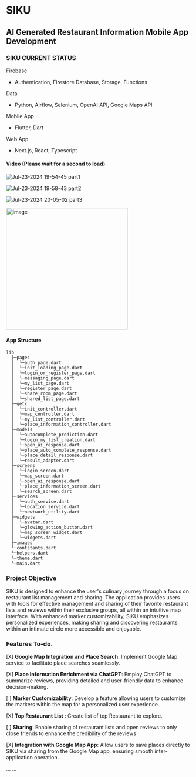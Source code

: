 # SIKU
## AI Generated Restaurant Information Mobile App Development 

### SIKU CURRENT STATUS
Firebase
* Authentication, Firestore Database, Storage, Functions

Data
* Python, Airflow, Selenium, OpenAI API, Google Maps API

Mobile App
* Flutter, Dart

Web App
* Next.js, React, Typescript


#### Video (Please wait for a second to load)


![Jul-23-2024 19-54-45 part1](https://github.com/user-attachments/assets/46e037f5-9ebc-4f05-a2b2-36d96135b0de)

![Jul-23-2024 19-58-43 part2](https://github.com/user-attachments/assets/4ba2a02a-d67e-498c-8c96-f5daf5cb66d5)

![Jul-23-2024 20-05-02 part3](https://github.com/user-attachments/assets/fb21ba7d-a42e-49cc-aae1-459fee072048)

<img width="331" alt="image" src="https://github.com/user-attachments/assets/3aa08a3d-bc7b-4067-aa50-fe3abbdae9d5">

#### App Structure

```
lib
  ├─pages
  │  └─auth_page.dart
  │  └─init_loading_page.dart
  │  └─login_or_register_page.dart
  │  └─messaging_page.dart
  │  └─my_list_page.dart
  │  └─register_page.dart
  │  └─share_room_page.dart
  │  └─shared_list_page.dart
  ├─getx
  │  └─init_controller.dart
  │  └─map_controller.dart
  │  └─my_list_controller.dart
  │  └─place_information_controller.dart 
  ├─models
  │  └─autocomplete_prediction.dart
  │  └─login_my_list_creation.dart
  │  └─open_ai_response.dart
  │  └─place_auto_complete_response.dart
  │  └─place_detail_response.dart
  │  └─result_adapter.dart
  ├─screens
  │  └─login_screen.dart
  │  └─map_screen.dart
  │  └─open_ai_response.dart
  │  └─place_information_screen.dart
  │  └─search_screen.dart
  ├─services
  │  └─auth_service.dart
  │  └─location_service.dart
  │  └─newtwork_utility.dart
  ├─widgets
  │  └─avatar.dart
  │  └─glowing_action_button.dart
  │  └─map_screen_widget.dart
  │  └─widgets.dart
  ├─images    
  └─contstants.dart
  └─helpers.dart
  └─theme.dart
  └─main.dart
  ```



###  Project Objective

SIKU is designed to enhance the user's culinary journey through a focus on restaurant list management and sharing. The application provides users with tools for effective management and sharing of their favorite restaurant lists and reviews within their exclusive groups, all within an intuitive map interface. With enhanced marker customizability, SIKU emphasizes personalized experiences, making sharing and discovering restaurants within an intimate circle more accessible and enjoyable.



### Features To-do.
[X] **Google Map Integration and Place Search**: Implement Google Map service to facilitate place searches seamlessly.


[X] **Place Information Enrichment via ChatGPT**: Employ ChatGPT to summarize reviews, providing detailed and user-friendly data to enhance decision-making.

[ ] **Marker Customizability**: Develop a feature allowing users to customize the markers within the map for a personalized user experience.

[X] **Top Restaurant List** : Create list of top Restaurant to explore.

[  ] **Sharing**: Enable sharing of restaurant lists and open reviews to only close friends to enhance the credibility of the reviews

[X] **Integration with Google Map App**: Allow users to save places directly to SIKU via sharing from the Google Map app, ensuring smooth inter-application operation.

...
...



